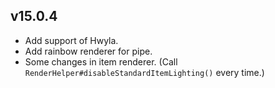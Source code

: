 ## v15.0.4
- Add support of Hwyla.
- Add rainbow renderer for pipe.
- Some changes in item renderer. (Call `RenderHelper#disableStandardItemLighting()` every time.)